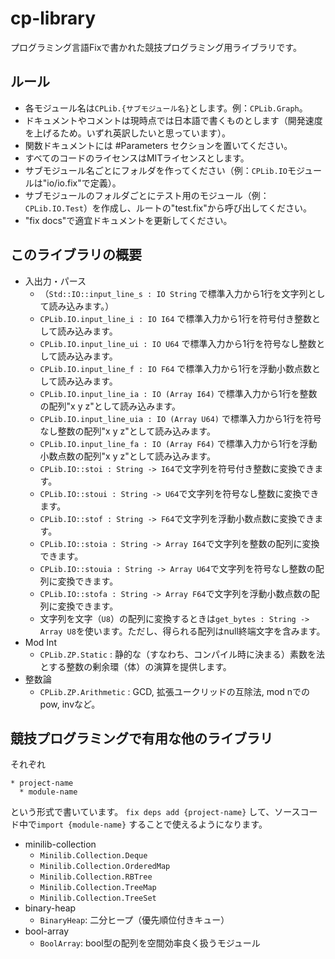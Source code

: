 # cp-library

プログラミング言語Fixで書かれた競技プログラミング用ライブラリです。
    
## ルール

* 各モジュール名は`CPLib.{サブモジュール名}`とします。例：`CPLib.Graph`。
* ドキュメントやコメントは現時点では日本語で書くものとします（開発速度を上げるため。いずれ英訳したいと思っています）。
* 関数ドキュメントには #Parameters セクションを置いてください。
* すべてのコードのライセンスはMITライセンスとします。
* サブモジュール名ごとにフォルダを作ってください（例：`CPLib.IO`モジュールは"io/io.fix"で定義）。
* サブモジュールのフォルダごとにテスト用のモジュール（例：`CPLib.IO.Test`）を作成し、ルートの"test.fix"から呼び出してください。
* "fix docs"で適宜ドキュメントを更新してください。

## このライブラリの概要

* 入出力・パース
  * （`Std::IO::input_line_s : IO String` で標準入力から1行を文字列として読み込みます。）
  * `CPLib.IO.input_line_i : IO I64` で標準入力から1行を符号付き整数として読み込みます。
  * `CPLib.IO.input_line_ui : IO U64` で標準入力から1行を符号なし整数として読み込みます。
  * `CPLib.IO.input_line_f : IO F64` で標準入力から1行を浮動小数点数として読み込みます。
  * `CPLib.IO.input_line_ia : IO (Array I64)` で標準入力から1行を整数の配列"x y z"として読み込みます。
  * `CPLib.IO.input_line_uia : IO (Array U64)` で標準入力から1行を符号なし整数の配列"x y z"として読み込みます。
  * `CPLib.IO.input_line_fa : IO (Array F64)` で標準入力から1行を浮動小数点数の配列"x y z"として読み込みます。
  * `CPLib.IO::stoi : String -> I64`で文字列を符号付き整数に変換できます。
  * `CPLib.IO::stoui : String -> U64`で文字列を符号なし整数に変換できます。
  * `CPLib.IO::stof : String -> F64`で文字列を浮動小数点数に変換できます。
  * `CPLib.IO::stoia : String -> Array I64`で文字列を整数の配列に変換できます。
  * `CPLib.IO::stouia : String -> Array U64`で文字列を符号なし整数の配列に変換できます。
  * `CPLib.IO::stofa : String -> Array F64`で文字列を浮動小数点数の配列に変換できます。
  * 文字列を文字（`U8`）の配列に変換するときは`get_bytes : String -> Array U8`を使います。ただし、得られる配列はnull終端文字を含みます。
* Mod Int
  * `CPLib.ZP.Static` : 静的な（すなわち、コンパイル時に決まる）素数を法とする整数の剰余環（体）の演算を提供します。
* 整数論
  * `CPLib.ZP.Arithmetic` : GCD, 拡張ユークリッドの互除法, mod nでのpow, invなど。

## 競技プログラミングで有用な他のライブラリ

それぞれ
```
* project-name
  * module-name
```
という形式で書いています。
`fix deps add {project-name}` して、ソースコード中で`import {module-name}` することで使えるようになります。

* minilib-collection
  * `Minilib.Collection.Deque`
  * `Minilib.Collection.OrderedMap`
  * `Minilib.Collection.RBTree`
  * `Minilib.Collection.TreeMap`
  * `Minilib.Collection.TreeSet`
* binary-heap
  * `BinaryHeap`: 二分ヒープ（優先順位付きキュー）
* bool-array
  * `BoolArray`: bool型の配列を空間効率良く扱うモジュール